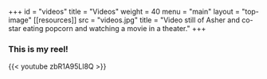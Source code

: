 +++
id = "videos"
title = "Videos"
weight = 40
menu = "main"
layout = "top-image"
[[resources]]
  src = "videos.jpg"
  title = "Video still of Asher and co-star eating popcorn and watching a movie in a theater."
+++

### This is my reel!

{{< youtube zbR1A95Ll8Q >}}
